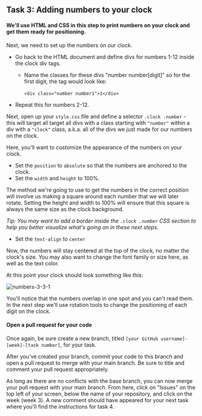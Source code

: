## Task 3: Adding numbers to your clock

#### We'll use HTML and CSS in this step to print numbers on your clock and get them ready for positioning.

Next, we need to set up the numbers on our clock. 

- Go back to the HTML document and define divs for numbers 1-12 inside the clock div tags. 
  - Name the classes for these divs "number number[digit]" so for the first digit, the tag would look like: 

    ​		`<div class="number number1">1</div>`

- Repeat this for numbers 2-12.

Next, open up your `style.css` file and define a selector `.clock .number` - this will target all target all divs with a class starting with `"number"` within a div with a `"clock"` class, a.k.a. all of the divs we just made for our numbers on the clock.

Here, you'll want to customize the appearance of the numbers on your clock. 

- Set the `position` to `absolute` so that the numbers are anchored to the clock.  
- Set the `width` and `height` to 100%. 

The method we're going to use to get the numbers in the correct position will involve us making a square around each number that we will later rotate.  Setting the height and width to 100% will ensure that this square is always the same size as the clock background.

*Tip: You may want to add a border inside the `.clock .number` CSS section to help you better visualize what's going on in these next steps.*

- Set the `text-align` to `center` 

Now, the numbers will stay centered at the top of the clock, no matter the clock's size. You may also want to change the font family or size here, as well as the text color.

At this point your clock should look something like this:

![numbers-3-3-1](https://user-images.githubusercontent.com/32557138/106408744-0b304f80-640d-11eb-8107-97c06f9dab8c.png)

You'll notice that the numbers overlap in one spot and you can't read them.  In the next step we'll use rotation tools to change the positioning of each digit on the clock.

#### Open a pull request for your code

Once again, be sure create a new branch, titled `[your GitHub username]-[week]-[task number]`, for your task. 

After you've created your branch, commit your code to this branch and open a pull request to merge with your main branch.  Be sure to title and comment your pull request appropriately.

As long as there are no conflicts with the base branch, you can now merge your pull request with your main branch. From here, click on "Issues" on the top left of your screen, below the name of your repository, and click on the week (week 3). A new comment should have appeared for your next task where you'll find the instructions for task 4.